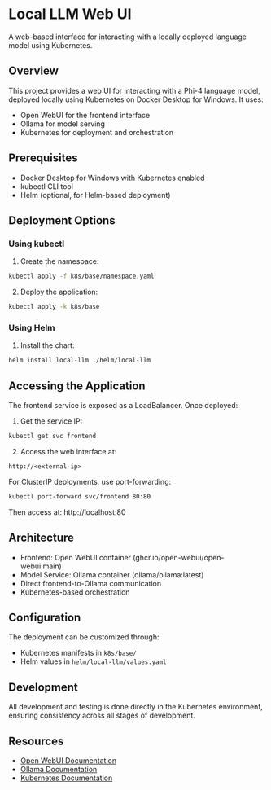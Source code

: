 # Local LLM Web UI

A web-based interface for interacting with a locally deployed language model using Kubernetes.

## Overview

This project provides a web UI for interacting with a Phi-4 language model, deployed locally using Kubernetes on Docker Desktop for Windows. It uses:
- Open WebUI for the frontend interface
- Ollama for model serving
- Kubernetes for deployment and orchestration

## Prerequisites

- Docker Desktop for Windows with Kubernetes enabled
- kubectl CLI tool
- Helm (optional, for Helm-based deployment)

## Deployment Options

### Using kubectl

1. Create the namespace:
```bash
kubectl apply -f k8s/base/namespace.yaml
```

2. Deploy the application:
```bash
kubectl apply -k k8s/base
```

### Using Helm

1. Install the chart:
```bash
helm install local-llm ./helm/local-llm
```

## Accessing the Application

The frontend service is exposed as a LoadBalancer. Once deployed:

1. Get the service IP:
```bash
kubectl get svc frontend
```

2. Access the web interface at:
```
http://<external-ip>
```

For ClusterIP deployments, use port-forwarding:
```bash
kubectl port-forward svc/frontend 80:80
```

Then access at: http://localhost:80

## Architecture

- Frontend: Open WebUI container (ghcr.io/open-webui/open-webui:main)
- Model Service: Ollama container (ollama/ollama:latest)
- Direct frontend-to-Ollama communication
- Kubernetes-based orchestration

## Configuration

The deployment can be customized through:
- Kubernetes manifests in `k8s/base/`
- Helm values in `helm/local-llm/values.yaml`

## Development

All development and testing is done directly in the Kubernetes environment, ensuring consistency across all stages of development.

## Resources

- [Open WebUI Documentation](https://github.com/open-webui/open-webui)
- [Ollama Documentation](https://github.com/ollama/ollama)
- [Kubernetes Documentation](https://kubernetes.io/docs/)
